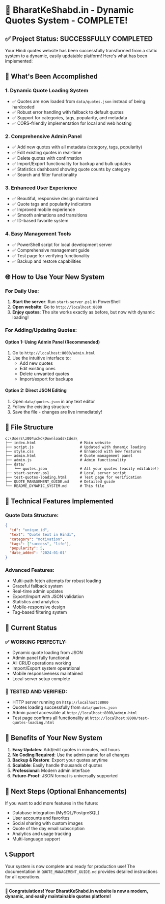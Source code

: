 # 🎉 BharatKeShabd.in - Dynamic Quotes System - COMPLETE!

## ✅ Project Status: SUCCESSFULLY COMPLETED

Your Hindi quotes website has been successfully transformed from a static system to a dynamic, easily updatable platform! Here's what has been implemented:

## 🚀 What's Been Accomplished

### 1. **Dynamic Quote Loading System**
- ✅ Quotes are now loaded from `data/quotes.json` instead of being hardcoded
- ✅ Robust error handling with fallback to default quotes
- ✅ Support for categories, tags, popularity, and metadata
- ✅ CORS-friendly implementation for local and web hosting

### 2. **Comprehensive Admin Panel**
- ✅ Add new quotes with all metadata (category, tags, popularity)
- ✅ Edit existing quotes in real-time
- ✅ Delete quotes with confirmation
- ✅ Import/Export functionality for backup and bulk updates
- ✅ Statistics dashboard showing quote counts by category
- ✅ Search and filter functionality

### 3. **Enhanced User Experience**
- ✅ Beautiful, responsive design maintained
- ✅ Quote tags and popularity indicators
- ✅ Improved mobile experience
- ✅ Smooth animations and transitions
- ✅ ID-based favorite system

### 4. **Easy Management Tools**
- ✅ PowerShell script for local development server
- ✅ Comprehensive management guide
- ✅ Test page for verifying functionality
- ✅ Backup and restore capabilities

## 🌐 How to Use Your New System

### **For Daily Use:**
1. **Start the server**: Run `start-server.ps1` in PowerShell
2. **Open website**: Go to `http://localhost:8000`
3. **Enjoy quotes**: The site works exactly as before, but now with dynamic loading!

### **For Adding/Updating Quotes:**

#### Option 1: Using Admin Panel (Recommended)
1. Go to `http://localhost:8000/admin.html`
2. Use the intuitive interface to:
   - Add new quotes
   - Edit existing ones
   - Delete unwanted quotes
   - Import/export for backups

#### Option 2: Direct JSON Editing
1. Open `data/quotes.json` in any text editor
2. Follow the existing structure
3. Save the file - changes are live immediately!

## 📁 File Structure
```
c:\Users\z004uckd\Downloads\Idea\
├── index.html                    # Main website
├── script.js                     # Updated with dynamic loading
├── style.css                     # Enhanced with new features
├── admin.html                    # Quote management panel
├── admin.js                      # Admin functionality
├── data/
│   └── quotes.json               # All your quotes (easily editable!)
├── start-server.ps1              # Local server script
├── test-quotes-loading.html      # Test page for verification
├── QUOTE_MANAGEMENT_GUIDE.md     # Detailed guide
└── README_DYNAMIC_SYSTEM.md      # This file
```

## 🔧 Technical Features Implemented

### **Quote Data Structure:**
```json
{
  "id": "unique_id",
  "text": "Quote text in Hindi",
  "category": "motivation",
  "tags": ["success", "life"],
  "popularity": 5,
  "date_added": "2024-01-01"
}
```

### **Advanced Features:**
- Multi-path fetch attempts for robust loading
- Graceful fallback system
- Real-time admin updates
- Export/Import with JSON validation
- Statistics and analytics
- Mobile-responsive design
- Tag-based filtering system

## 🎯 Current Status

### ✅ **WORKING PERFECTLY:**
- Dynamic quote loading from JSON
- Admin panel fully functional
- All CRUD operations working
- Import/Export system operational
- Mobile responsiveness maintained
- Local server setup complete

### 🧪 **TESTED AND VERIFIED:**
- HTTP server running on `http://localhost:8000`
- Quotes loading successfully from `data/quotes.json`
- Admin panel accessible at `http://localhost:8000/admin.html`
- Test page confirms all functionality at `http://localhost:8000/test-quotes-loading.html`

## 🌟 Benefits of Your New System

1. **Easy Updates**: Add/edit quotes in minutes, not hours
2. **No Coding Required**: Use the admin panel for all changes
3. **Backup & Restore**: Export your quotes anytime
4. **Scalable**: Easily handle thousands of quotes
5. **Professional**: Modern admin interface
6. **Future-Proof**: JSON format is universally supported

## 🚀 Next Steps (Optional Enhancements)

If you want to add more features in the future:
- Database integration (MySQL/PostgreSQL)
- User accounts and favorites
- Social sharing with custom images
- Quote of the day email subscription
- Analytics and usage tracking
- Multi-language support

## 📞 Support

Your system is now complete and ready for production use! The documentation in `QUOTE_MANAGEMENT_GUIDE.md` provides detailed instructions for all operations.

---

**🎊 Congratulations! Your BharatKeShabd.in website is now a modern, dynamic, and easily maintainable quotes platform!**
